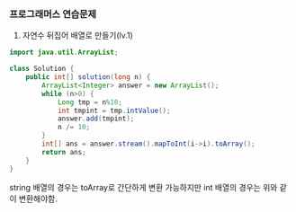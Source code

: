 ### 프로그래머스 연습문제

1. 자연수 뒤집어 배열로 만들기(lv.1)

```java
import java.util.ArrayList;

class Solution {
    public int[] solution(long n) {
        ArrayList<Integer> answer = new ArrayList();
        while (n>0) {
            Long tmp = n%10;
            int tmpint = tmp.intValue();
            answer.add(tmpint);
            n /= 10;
        }
        int[] ans = answer.stream().mapToInt(i->i).toArray();
        return ans;
    }
}
```

string 배열의 경우는 toArray로 간단하게 변환 가능하지만 int 배열의 경우는 위와 같이 변환해야함.


